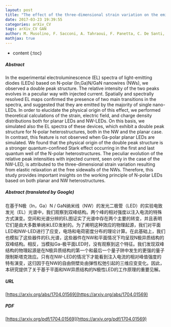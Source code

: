 ```yaml
---
layout: post
title: "The effect of the three-dimensional strain variation on the emission properties of light-emitting diodes based on N/GaN nanowires"
date: 2017-03-23 19:39:55
categories: arXiv_CV
tags: arXiv_CV GAN
author: M. Musolino, F. Sacconi, A. Tahraoui, F. Panetta, C. De Santi, M. Meneghini, E. Zanoni, L. Geelhaar
mathjax: true
---
```


* content
{:toc}

##### Abstract
In the experimental electroluminescence (EL) spectra of light-emitting diodes (LEDs) based on N-polar (In,Ga)N/GaN nanowires (NWs), we observed a double peak structure. The relative intensity of the two peaks evolves in a peculiar way with injected current. Spatially and spectrally resolved EL maps confirmed the presence of two main transitions in the spectra, and suggested that they are emitted by the majority of single nano-LEDs. In order to elucidate the physical origin of this effect, we performed theoretical calculations of the strain, electric field, and charge density distributions both for planar LEDs and NW-LEDs. On this basis, we simulated also the EL spectra of these devices, which exhibit a double peak structure for N-polar heterostructures, both in the NW and the planar case. In contrast, this feature is not observed when Ga-polar planar LEDs are simulated. We found that the physical origin of the double peak structure is a stronger quantum-confined Stark effect occurring in the first and last quantum well of the N-polar heterostructures. The peculiar evolution of the relative peak intensities with injected current, seen only in the case of the NW-LED, is attributed to the three-dimensional strain variation resulting from elastic relaxation at the free sidewalls of the NWs. Therefore, this study provides important insights on the working principle of N-polar LEDs based on both planar and NW heterostructures.

##### Abstract (translated by Google)
在基于N极（In，Ga）N / GaN纳米线（NW）的发光二极管（LED）的实验电致发光（EL）光谱中，我们观察到双峰结构。两个峰的相对强度以注入电流的特殊方式演变。空间和光谱分辨的EL图证实了光谱中存在两个主要的转变，并且表明它们是由大多数单纳米LED发射的。为了阐明这种效应的物理起源，我们对平面LED和NW-LED进行了应变，电场和电荷密度分布的理论计算。在此基础上，我们也模拟了这些器件的EL光谱，这些器件在NW和平面情况下均呈现N极异质结构的双峰结构。相反，当模拟Ga-极平面LED时，没有观察到这个特征。我们发现双峰结构的物理起源是在N极异质结构的第一个和最后一个量子阱中发生的更强的量子限制斯塔克效应。只有在NW-LED的情况下才能看到注入电流的相对峰值强度的特有演变，这归因于在NW的自由侧壁处由弹性松弛引起的三维应变变化。因此，本研究提供了关于基于平面和NW异质结构的N极性LED的工作原理的重要见解。

##### URL
[https://arxiv.org/abs/1704.01569](https://arxiv.org/abs/1704.01569)

##### PDF
[https://arxiv.org/pdf/1704.01569](https://arxiv.org/pdf/1704.01569)

